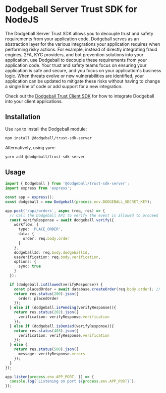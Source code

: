 # Dodgeball Server Trust SDK for NodeJS

The Dodgeball Server Trust SDK allows you to decouple trust and safety requirements from your application code. Dodgeball serves as an abstraction layer for the various integrations your application requires when performing risky actions. For example, instead of directly integrating fraud engines, 2FA, KYC providers, and bot prevention solutions into your application, use Dodgeball to decouple these requirements from your application code. Your trust and safety teams focus on ensuring your application is safe and secure, and you focus on your application's business logic. When threats evolve or new vulnerabilities are identified, your application can be updated to mitigate these risks without having to change a single line of code or add support for a new integration.

Check out the [Dodgeball Trust Client SDK](https://npmjs.com/package/@dodgeball/trust-sdk-client) for how to integrate Dodgeball into your client applications.

## Installation
Use `npm` to install the Dodgeball module:
```sh
npm install @dodgeball/trust-sdk-server
```

Alternatively, using `yarn`:
```sh
yarn add @dodgeball/trust-sdk-server
```

## Usage

```ts
import { Dodgeball } from '@dodgeball/trust-sdk-server';
import express from 'express';

const app = express();
const dodgeball = new Dodgeball(process.env.DODGEBALL_SECRET_KEY);

app.post('/api/orders', async (req, res) => {
  // Call the Dodgeball API to verify the event is allowed to proceed
  const verifyResponse = await dodgeball.verify({
    workflow: {
      type: 'PLACE_ORDER',
      data: {
        order: req.body.order
      }
    },
    dodgeballId: req.body.dodgeballId,
    useVerification: req.body.verification,
    options: {
      sync: true
    }
  });

  if (dodgeball.isAllowed(verifyResponse)) {
    const placedOrder = await database.createOrder(req.body.order); // Proceed with placing the order
    return res.status(200).json({
      order: placedOrder
    });
  } else if (dodgeball.isPending(verifyResponse)){
    return res.status(202).json({
      verification: verifyResponse.verification
    });
  } else if (dodgeball.isDenied(verifyResponse)){
    return res.status(403).json({
      verification: verifyResponse.verification
    });
  } else {
    return res.status(500).json({
      message: verifyResponse.errors
    });
  }
});

app.listen(process.env.APP_PORT, () => {
  console.log(`Listening on port ${process.env.APP_PORT}`);
});
```